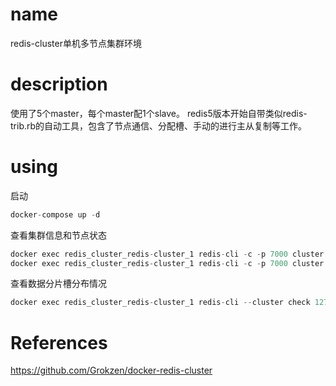 # name
redis-cluster单机多节点集群环境

# description
使用了5个master，每个master配1个slave。
redis5版本开始自带类似redis-trib.rb的自动工具，包含了节点通信、分配槽、手动的进行主从复制等工作。

# using
启动
```c 
docker-compose up -d
```

查看集群信息和节点状态
```c
docker exec redis_cluster_redis-cluster_1 redis-cli -c -p 7000 cluster info
docker exec redis_cluster_redis-cluster_1 redis-cli -c -p 7000 cluster nodes
```

查看数据分片槽分布情况
```c
docker exec redis_cluster_redis-cluster_1 redis-cli --cluster check 127.0.0.1:7000
```

# References
https://github.com/Grokzen/docker-redis-cluster